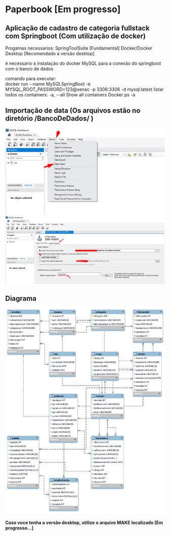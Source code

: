 # Paperbook [Em progresso]
## Aplicação de cadastro de categoria fullstack com Springboot (Com utilização de docker)

Progamas necessarios:
SpringToolSuite [Fundamental]
Docker/Docker Desktop [Recomendado a versão desktop]


é necessario a instalação do docker MySQL para a conexão do springboot com o banco de dados

comando para executar: <br>
docker run --name MySQLSpringBoot -e MYSQL_ROOT_PASSWORD=123@senac -p 3306:3306 -d mysql:latest
listar todos os containers:
-a, --all Show all containers
Docker ps -a

## Importação de data (Os arquivos estão no diretório /BancoDeDados/ )
![Importação de data](/imgREADME/DataImport.png)
![Importação de data parte 2:](/imgREADME/DataImport2.png)

## Diagrama
![Diagrama do banco](/imgREADME/DiagramaBanco.png)

#### Caso voce tenha a versão desktop, utilize o arquivo MAKE localizado [Em progresso...]

